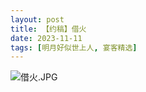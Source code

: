 ```yaml
---
layout: post
title: 【约稿】借火
date: 2023-11-11
tags: [明月好似世上人, 宴客精选]
---
```


![借火.JPG](https://s2.loli.net/2023/12/25/choYW3QPT6avKfj.jpg)
